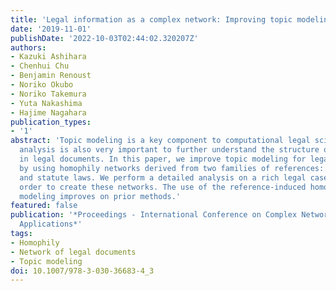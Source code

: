```yaml
---
title: 'Legal information as a complex network: Improving topic modeling through homophily'
date: '2019-11-01'
publishDate: '2022-10-03T02:44:02.320207Z'
authors:
- Kazuki Ashihara
- Chenhui Chu
- Benjamin Renoust
- Noriko Okubo
- Noriko Takemura
- Yuta Nakashima
- Hajime Nagahara
publication_types:
- '1'
abstract: 'Topic modeling is a key component to computational legal science. Network
  analysis is also very important to further understand the structure of references
  in legal documents. In this paper, we improve topic modeling for legal case documents
  by using homophily networks derived from two families of references: prior cases
  and statute laws. We perform a detailed analysis on a rich legal case dataset in
  order to create these networks. The use of the reference-induced homophily topic
  modeling improves on prior methods.'
featured: false
publication: '*Proceedings - International Conference on Complex Networks and Their
  Applications*'
tags:
- Homophily
- Network of legal documents
- Topic modeling
doi: 10.1007/978-3-030-36683-4_3
---
```


